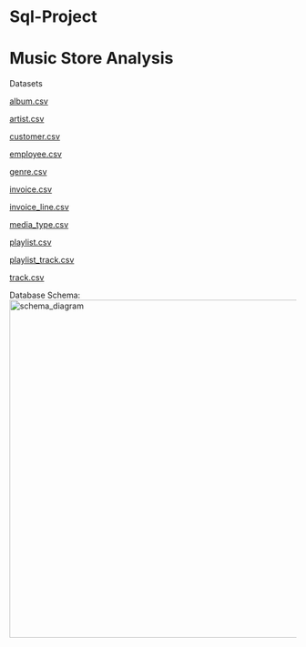 # Sql-Project
# Music Store Analysis 

Datasets

[album.csv](https://github.com/chirag481/Sql-Project/files/12404515/album.csv)

[artist.csv](https://github.com/chirag481/Sql-Project/files/12404517/artist.csv)

[customer.csv](https://github.com/chirag481/Sql-Project/files/12404518/customer.csv)

[employee.csv](https://github.com/chirag481/Sql-Project/files/12404519/employee.csv)

[genre.csv](https://github.com/chirag481/Sql-Project/files/12404520/genre.csv)

[invoice.csv](https://github.com/chirag481/Sql-Project/files/12404521/invoice.csv)

[invoice_line.csv](https://github.com/chirag481/Sql-Project/files/12404526/invoice_line.csv)

[media_type.csv](https://github.com/chirag481/Sql-Project/files/12404527/media_type.csv)

[playlist.csv](https://github.com/chirag481/Sql-Project/files/12404528/playlist.csv)

[playlist_track.csv](https://github.com/chirag481/Sql-Project/files/12404539/playlist_track.csv)

[track.csv](https://github.com/chirag481/Sql-Project/files/12404540/track.csv)

Database Schema:
<img width="594" alt="schema_diagram" src="https://github.com/chirag481/Sql-Project/assets/127722948/5bdf0de2-c16e-479a-83a3-12dc299a2078">

